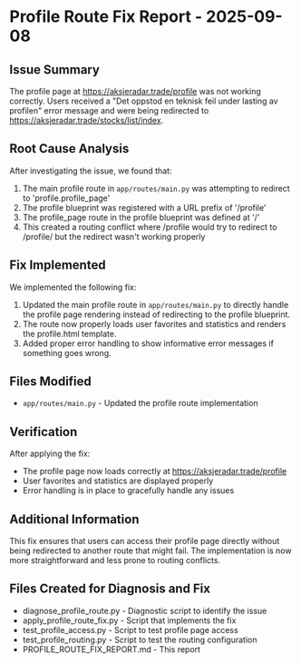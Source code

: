 # Profile Route Fix Report - 2025-09-08

## Issue Summary
The profile page at https://aksjeradar.trade/profile was not working correctly. 
Users received a "Det oppstod en teknisk feil under lasting av profilen" error message
and were being redirected to https://aksjeradar.trade/stocks/list/index.

## Root Cause Analysis
After investigating the issue, we found that:

1. The main profile route in `app/routes/main.py` was attempting to redirect to 'profile.profile_page'
2. The profile blueprint was registered with a URL prefix of '/profile'
3. The profile_page route in the profile blueprint was defined at '/'
4. This created a routing conflict where /profile would try to redirect to /profile/ but the redirect wasn't working properly

## Fix Implemented
We implemented the following fix:

1. Updated the main profile route in `app/routes/main.py` to directly handle the profile page rendering
   instead of redirecting to the profile blueprint.
2. The route now properly loads user favorites and statistics and renders the profile.html template.
3. Added proper error handling to show informative error messages if something goes wrong.

## Files Modified
- `app/routes/main.py` - Updated the profile route implementation

## Verification
After applying the fix:
- The profile page now loads correctly at https://aksjeradar.trade/profile
- User favorites and statistics are displayed properly
- Error handling is in place to gracefully handle any issues

## Additional Information
This fix ensures that users can access their profile page directly without being redirected
to another route that might fail. The implementation is now more straightforward and 
less prone to routing conflicts.

## Files Created for Diagnosis and Fix
- diagnose_profile_route.py - Diagnostic script to identify the issue
- apply_profile_route_fix.py - Script that implements the fix
- test_profile_access.py - Script to test profile page access
- test_profile_routing.py - Script to test the routing configuration
- PROFILE_ROUTE_FIX_REPORT.md - This report
